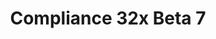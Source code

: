---
layout: post
title: Compliance 32x Beta 7
permalink: /compliance32x/B7
header-img: https://database.faithfulpack.net/images/website/posts/32x/B7.jpg

description: |
  This is your bi-weekly dose of Compliance, imported organically straight from our Discord and GitHub! This time around we've got a lot of changes to common blocks such as stone, bedrock or terracotta as well as a whole bunch of new mobs like pandas and dolphins! We are also proud to introduce our new, completely unique nether portal texture, which was made with the use of actual minecraft code from older versions. And for Bedrock players we've got a lot of new UI textures! We hope you appreciate the update, and are looking forward to seeing you in two weeks again!

changelog:
  Added:
    Blocks:
      - Composter Bottom (LethalChicken)
      - Lectern (Nyodex)
      - Jungle Trapdoor (Nyodex)
    Entities:
      - All Parrots (Pythagoras_314)
      - All Pandas (Pythagoras_314)
      - Banner Base (Pythagoras_314)
      - Dolphin (Pythagoras_314)
      - Trident Riptide ([author name redacted])
    Bedrock UI:
      - New Item Icon (Billy Apicella)
      - Preview Icon (Billy Apicella)
      - Expand Icon (Billy Apicella)
      - Construction Recipe Icon (EachMenderKhai, Fabri, Cryptogenic)
      - Add Server (Billy Apicella)
      - Error Glyph (Billy Apicella)
      - Small Error Glyph Hover (Billy Apicella)
      - Caution (Billy Apicella)
      - Warning Glyph (Billy Apicella)
      - Trailer Icon ([author name redacted])
      - Dialog Bubble Point ([author name redacted])
      - Inventory Icon ([author name redacted])
      - Storage Icons ([author name redacted])
      - Sound Glyphs ([author name redacted])
      - Animated TNT ([author name redacted])
      - Cancel (Billy Apicella)
      - Free Download (Billy Apicella)
      - Various controller button icons ([author name redacted])
      - Minecoin Icon ([author name redacted])
      - Water Bucket Icon ([author name redacted])
      - Random Icon ([author name redacted])
      - World Icons ([author name redacted])
      - Chat Send ([author name redacted])
      - Empty Brewing Fuel Bar (Billy Apicella)
      - Language Glyphs ([author name redacted])
      - Touch Glyphs ([author name redacted])
      - VR Glyphs ([author name redacted])
      - Import Icon (Billy Apicella)
      - Backup Icons ([author name redacted])
      - Summer Icon ([author name redacted])
      - Hangar Icon ([author name redacted])
  Changed:
    Blocks:
      - Chiselled Polished Blackstone (PeJohn)
      - Chiselled Stone Bricks (PeJohn)
      - Crimson Nylium (HARYA_)
      - Warped Nylium (HARYA_)
      - Diamond Block (LethalChicken)
      - Gold Block (LethalChicken)
      - Emerald Block (LethalChicken)
      - Nether Portal (ConstλChymic)
      - All Campfires (Pythagoras_314)
      - Polished Blackstone Bricks (Fabri)
      - Nether Wart Block (LethalChicken)
      - Warped Wart Block (LethalChicken)
      - Blackstone (EachMenderKhai)
      - Gilded Blackstone (EachMenderKhai)
      - Blackstone Top (EachMenderKhai)
      - Birch Trapdoor (Nyodex)
      - Dark Oak Trapdoor (Nyodex)
      - Acacia Trapdoor (Nyodex)
      - Crimson Trapdoor (Nyodex)
      - Cactus (Nyodex)
      - Jukebox Top (Nyodex)
      - Stone (Pythagoras_314)
      - All Ores (Pythagoras_314)
      - Smooth Stone (Pythagoras_314)
      - Smooth Stone Slab Side (Pythagoras_314)
      - Stonecutter Bottom (PeJohn, Pythagoras_314)
      - Stonecutter Side (Pythagoras_313)
      - Stonecutter Top (Pythagoras_314)
      - All Terracotta (Pythagoras_314)
      - Soul Soil (PeJohn)
      - Bookshelf (Nyodex)
      - Bedrock (Pythagoras_314)
    Items:
      - All Doors (Tekayo)
      - Emerald (LethalChicken)
      - Bone Meal (Nyodex)
      - Beetroot Soup (Nyodex)
      - Mushroom Stew (Nyodex)
    Entities:
      - Pig (Pythagoras_314)
      - Armour Stand (Pythagoras_314)
    GUI:
      - Stream Indicator ([author name redacted])

downloads:
  Java 1.16.5:
    GitHub: https://github.com/Faithful-Resource-Pack/Faithful-Java-32x/releases/download/beta-7/Compliance-32x-Java-Beta-7.zip
    CurseForge: https://www.curseforge.com/minecraft/texture-packs/faithful-32x/download/3288611
  Bedrock 1.16.220:
    GitHub: https://github.com/Faithful-Resource-Pack/Faithful-Bedrock-32x/releases/download/beta-7/Compliance-32x-Bedrock-Beta-7.mcpack
---